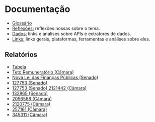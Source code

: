 Documentação
============

- [Glossário](glossario.md)
- [Reflexões:](reflexoes.md) reflexões nossas sobre o tema.
- [Dados:](dados.md) links e análises sobre APIs e extratores de dados.
- [Links:](links.md) links gerais, plataformas, ferramentas e análises sobre eles.

## Relatórios

- [Tabela](reports/tabela-proposicoes.html)
- [Teto Remuneratório (Câmara)](reports/teto_remuneratorio-camara.html)
- [Nova Lei das Finanças Públicas (Senado)](reports/91341-bill-report-Senate.html)
- [127753 (Senado)](reports/127753-bill-report-Senate.html)
- [127753 (Senado) 2121442 (Câmara)](reports/report_127753_senado_2121442_camara.html)
- [132865 (Senado)](reports/report_132865_senado.html)
- [2056568 (Câmara)](reports/report_2056568_camara.html)
- [2120775 (Câmara)](reports/report_2120775_camara.html)
- [257161 (Câmara)](reports/report_257161_camara.html)
- [345311 (Câmara)](reports/report_345311_camara.html)
